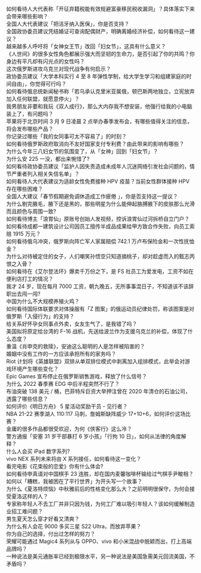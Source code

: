 如何看待人大代表称「开征弃籍税能有效规避富豪移民税收漏洞」？具体落实下来会带来哪些影响？  
全国人大代表建议「把洁牙纳入医保」，你是否支持？  
全国政协委员建议凭结婚证可查询配偶财产，明确离婚经济补偿，如何看待这一建议？  
越来越多人呼吁将「女神女王节」改回「妇女节」，这具有什么意义？  
《人世间》的很多女性角色都展示强大而坚韧的生命力，是否引起了你的共鸣？你身边有平凡却有闪光点的女性吗？  
这次俄罗斯进攻乌克兰对现代战争有何启示？  
政协委员建议「大学本科实行 4 至 8 年弹性学制，给大学生学习和组建家庭的时间自由」，你觉得可行吗？  
如何看待俄总统新闻秘书称「若乌承认克里米亚属俄，顿巴斯两地独立，立宪放弃加入任何联盟，就愿意停火」？  
我男朋友非要和我玩《双人成行》，那么大内存我不想安装，他强行给我的小电脑装上了，有问题吗？  
苹果将于北京时间 3 月 9 日凌晨 2 点举办春季发布会，有哪些值得关注的信息，将会发布哪些产品？  
你记录过哪些「我的女同事可太不容易了」的时刻？  
如何看待俄罗斯政府取消向不友好国家支付专利费？由此带来的影响有哪些？  
为什么今年三八妇女节的氛围变了，从「女神」回到「妇女节」？  
为什么安 225 一没，都出来惋惜了?  
如何看待政协委员建议「监护人因失责造成未成年人沉迷网络引发社会问题的，情节严重者列入相关失信名单」？  
如何看待人大代表建议为适龄女性免费接种 HPV 疫苗？当前女性群体接种 HPV 存在哪些困难？  
全国人大建议「春节假期避免调休造成工作疲倦 」，你是否支持这一提议？  
为什么剔完腋毛，腋下还是黑的，那些明星为什么能伸起胳膊腋下的皮肤那么光滑而且颜色与周围一致?  
如何看待博主「浪胃仙」原账号创始人发视频，控诉浪胃仙过河拆桥自立门户？  
如何看待成都一建筑设计公司因员工擅传半成品成果给甲方致合作失败，向员工索赔 1915 万元？  
如何看待俄乌冲突，俄罗斯向阵亡军人家属赔偿 742.1 万卢布保险金和一次性抚恤金？  
为什么对待被定住的女子，人们嘲笑孙悟空只知道摘桃子，却对趁虚而入的甄志丙恨之入骨？  
如何看待在《艾尔登法环》爆卖千万份之下，是 FS 社员工为爱发电，工资不如在便利店打工的情况？  
我才 24 岁，现在每月 7000 工资，朝九晚五，无所事事混日子，不知道该不该辞职出去闯一闯?  
中国为什么不大规模养殖火鸡？  
如何看待国际体联要求对体操服有「Z 图案」的俄运动员纪律处罚，称该图案是对俄罗斯「入侵行为」的支持？  
给关系好怀孕女同事点外卖，女友生气了，是我错了吗？  
美国拟将原定给台湾的 F-16 战机，先送给波兰作为支援乌克兰的补偿，体现了什么态度？  
重温《肖申克的救赎》，安迪这么聪明的人是怎样被陷害的？  
婚姻中没有工作的一方应该承担所有的家务吗？  
Riot 计划将《英雄联盟》双排从单双排位模式中剥离加入组排模式，此举会对游戏环境产生哪些变化？  
Epic Games 宣布停止在俄罗斯销售游戏，释放了什么信号？  
为什么 2022 春季赛 EDG 中后半程突然不行了？  
布油突破 138 美元 / 桶，巴菲特斥巨资大举押注曾在 2020 年清仓的石油公司，透露了哪些信息？  
如何评价《明日方舟》 5 星活动奖励干员 - 见行者？  
NBA 21-22 赛季湖人 110:117 马刺，詹姆斯缺阵威少 17+10+6，如何评价这场比赛？  
金庸的很多作品都很受欢迎，为何《侠客行》这么冷？  
警方通报「安塞 31 岁干部暴打 6 岁小孩」「行拘 10 日」，如何从法律的角度解释？  
什么人会买 iPad 数字系列?  
vivo NEX 系列未来将由 X 系列接任，如何看待这一变化？  
看完电影《花束般的恋爱》你有什么体会?  
如何看待申真谞对中国棋手 23 连胜，却在国内麦馨咖啡杯输给过气棋手尹畯相？  
如何以「糟糕，我被困在了平行世界」为开头写一个故事？  
为什么《夏洛特烦恼》中秋雅前后的性格变化那么大？之前明明很保守，为何会接受夏洛这样的人？  
专家称年轻人不去工厂并非只因为钱，为何工厂难以吸引年轻人？该如何缓解制造业招工难问题？  
男生夏天怎么穿才好看又清爽？  
为什么有人会花 9000 多买三星 S22 UItra，而放弃苹果？  
你为自己的选择，付出过怎样的努力？  
荣耀可能通过 Magic4 系列从与 OPPO、vivo 和小米混战中脱颖而出，打上高端品牌吗？  
一种说法是美元通胀率已经到极限水平，另一种说法是美国急需美元回流美国，不矛盾吗？  

